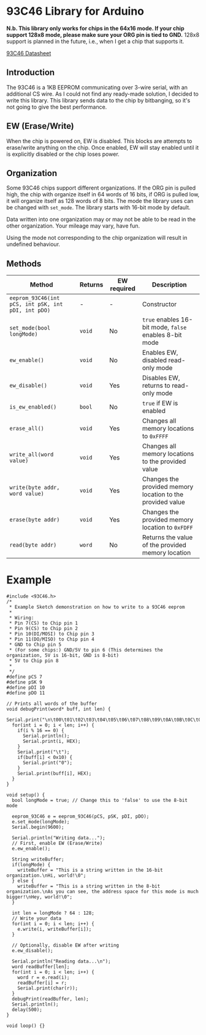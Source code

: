 # 93C46 Library for Arduino

 **N.b. This library only works for chips in the 64x16 mode. If your chip support 128x8 mode, please make sure your ORG pin is tied to GND.**
 128x8 support is planned in the future, i.e., when I get a chip that supports it.

[93C46 Datasheet](http://ww1.microchip.com/downloads/en/DeviceDoc/doc5140.pdf)

## Introduction

The 93C46 is a 1KB EEPROM communicating over 3-wire serial, with an additional CS wire. As I could not find any ready-made solution, I decided to write this library. This library sends data to the chip by bitbanging, so it's not going to give the best performance.

## EW (Erase/Write)

When the chip is powered on, EW is disabled. This blocks are attempts to erase/write anything on the chip. Once enabled, EW will stay enabled until it is explicitly disabled or the chip loses power.

## Organization

Some 93C46 chips support different organizations. If the ORG pin is pulled high, the chip with organize itself in 64 words of 16 bits, if ORG is pulled low, it will organize itself as 128 words of 8 bits. The mode the library uses can be changed with `set_mode`. The library starts with 16-bit mode by default.

Data written into one organization may or may not be able to be read in the other organization. Your mileage may vary, have fun.

Using the mode not corresponding to the chip organization will result in undefined behaviour.

## Methods

| Method | Returns | EW required | Description |
| ------ | ------ | ------ | ------ |
| `eeprom_93C46(int pCS, int pSK, int pDI, int pDO)` | - | - | Constructor |
| `set_mode(bool longMode)` | `void` | No | `true` enables 16-bit mode, `false` enables 8-bit mode |
| `ew_enable()` | `void` | No | Enables EW, disabled read-only mode |
| `ew_disable()` | `void` | Yes | Disables  EW, returns to read-only mode |
| `is_ew_enabled()` | `bool` | No | `true` if EW is enabled |
| `erase_all()` | `void` | Yes | Changes all memory locations to `0xFFFF` |
| `write_all(word value)` | `void` | Yes | Changes all memory locations to the provided value |
| `write(byte addr, word value)` | `void` | Yes | Changes the provided memory location to the provided value |
| `erase(byte addr)` | `void` | Yes | Changes the provided memory location to `0xFDFF`|
| `read(byte addr)` | `word` | No | Returns the value of the provided memory location|

# Example

```
#include <93C46.h>
/*
 * Example Sketch demonstration on how to write to a 93C46 eeprom
 * 
 * Wiring:
 * Pin 7(CS) to Chip pin 1
 * Pin 9(CS) to Chip pin 2
 * Pin 10(DI/MOSI) to Chip pin 3
 * Pin 11(DO/MISO) to Chip pin 4
 * GND to Chip pin 5
 * (For some chips:) GND/5V to pin 6 (This determines the organization, 5V is 16-bit, GND is 8-bit)
 * 5V to Chip pin 8
 * 
 */
#define pCS 7
#define pSK 9
#define pDI 10
#define pDO 11

// Prints all words of the buffer
void debugPrint(word* buff, int len) {
  Serial.print("\n\t00\t01\t02\t03\t04\t05\t06\t07\t08\t09\t0A\t0B\t0C\t0D\t0E\t0F");
  for(int i = 0; i < len; i++) {
    if(i % 16 == 0) {
      Serial.println();
      Serial.print(i, HEX);
    }
    Serial.print("\t");
    if(buff[i] < 0x10) {
      Serial.print("0");
    }
    Serial.print(buff[i], HEX);
  }
}

void setup() {
  bool longMode = true; // Change this to 'false' to use the 8-bit mode
  
  eeprom_93C46 e = eeprom_93C46(pCS, pSK, pDI, pDO);
  e.set_mode(longMode);
  Serial.begin(9600);

  Serial.println("Writing data...");
  // First, enable EW (Erase/Write)
  e.ew_enable();

  String writeBuffer;
  if(longMode) {
    writeBuffer = "This is a string written in the 16-bit organization.\nHi, world!\0";
  } else {
    writeBuffer = "This is a string written in the 8-bit organization.\nAs you can see, the address space for this mode is much bigger!\nHey, world!\0";
  }

  int len = longMode ? 64 : 128;
  // Write your data
  for(int i = 0; i < len; i++) {
    e.write(i, writeBuffer[i]);
  }

  // Optionally, disable EW after writing
  e.ew_disable();

  Serial.println("Reading data...\n");
  word readBuffer[len];
  for(int i = 0; i < len; i++) {
    word r = e.read(i);
    readBuffer[i] = r;
    Serial.print(char(r));
  }
  debugPrint(readBuffer, len);
  Serial.println();
  delay(500);
}

void loop() {}
```